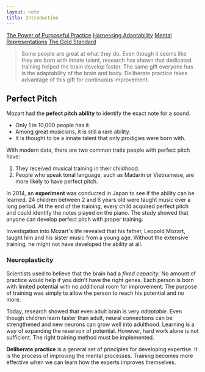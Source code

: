 ```yaml
---
layout: note
title: Introduction
---
```


[The Power of Purposeful Practice](1-the-power-of-purposeful-practice.html)
[Harnessing Adaptability](2-harnessing-adaptability.html)
[Mental Representations](3-mental-representations.html)
[The Gold Standard](4-the-gold-standard.html)

> Some people are great at what they do. Even though it seems like they are born with innate talent, research has shown that dedicated training helped the brain develop faster. The same gift everyone has is the adaptability of the brain and body. Deliberate practice takes advantage of this gift for continuous improvement.

## Perfect Pitch

Mozart had the **pefect pitch ability** to identify the exact note for a sound.

- Only 1 in 10,000 people has it.
- Among great musicians, it is still a rare ability.
- It is thought to be a innate talent that only prodigies were born with.

With modern data, there are two common traits people with perfect pitch have:

1. They received musical training in their childhood.
2. People who speak tonal language, such as Madarin or Vietnamese, are more likely to have perfect pitch.

In 2014, an **experiment** was conducted in Japan to see if the ability can be learned. 24 children between 2 and 6 years old were taught music over a long period. At the end of the training, every child acquired perfect pitch and could identify the notes played on the piano. The study showed that anyone can develop perfect pitch with proper training.

Investigation into Mozart's life revealed that his father, Leopold Mozart, taught him and his sister music from a young age. Without the extensive training, he might not have developed the ability at all. 

### Neuroplasticity

Scientists used to believe that the brain had a *fixed capacity*. No amount of practice would help if you didn't have the right genes. Each person is born with limited potential with no additional room for improvement. The purpose of training was simply to allow the person to reach his potential and no more.

Today, research showed that even adult brain is very *adaptable*. Even though children learn faster than adult, neural connections can be strengthened and new neurons can grow well into adulthood. Learning is a way of expanding the reservoir of potential. However, hard work alone is not sufficient. The right training method must be implemented. 

**Deliberate practice** is a general set of principles for developing expertise. It is the process of improving the mental processes. Training becomes more effective when we can learn how the experts improves themselves.